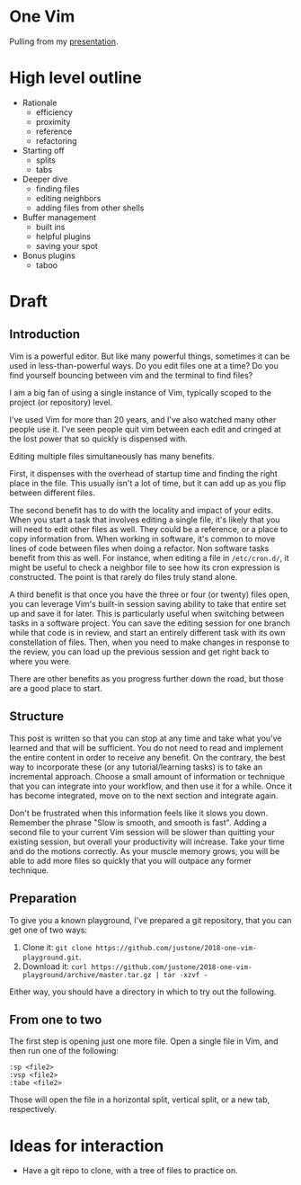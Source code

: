 # One Vim

Pulling from my [presentation](https://github.com/justone/one_vim_present).

# High level outline

* Rationale
  * efficiency
  * proximity
  * reference
  * refactoring
* Starting off
  * splits
  * tabs
* Deeper dive
  * finding files
  * editing neighbors
  * adding files from other shells
* Buffer management
  * built ins
  * helpful plugins
  * saving your spot
* Bonus plugins
  * taboo

# Draft

## Introduction

Vim is a powerful editor.  But like many powerful things, sometimes it can be used in less-than-powerful ways.  Do you edit files one at a time?  Do you find yourself bouncing between vim and the terminal to find files?

I am a big fan of using a single instance of Vim, typically scoped to the project (or repository) level.

I've used Vim for more than 20 years, and I've also watched many other people use it.  I've seen people quit vim between each edit and cringed at the lost power that so quickly is dispensed with.

Editing multiple files simultaneously has many benefits.

First, it dispenses with the overhead of startup time and finding the right place in the file.  This usually isn't a lot of time, but it can add up as you flip between different files.

The second benefit has to do with the locality and impact of your edits.  When you start a task that involves editing a single file, it's likely that you will need to edit other files as well.  They could be a reference, or a place to copy information from.  When working in software, it's common to move lines of code between files when doing a refactor. Non software tasks benefit from this as well.  For instance, when editing a file in `/etc/cron.d/`, it might be useful to check a neighbor file to see how its cron expression is constructed. The point is that rarely do files truly stand alone.

A third benefit is that once you have the three or four (or twenty) files open, you can leverage Vim's built-in session saving ability to take that entire set up and save it for later.  This is particularly useful when switching between tasks in a software project.  You can save the editing session for one branch while that code is in review, and start an entirely different task with its own constellation of files.  Then, when you need to make changes in response to the review, you can load up the previous session and get right back to where you were.

There are other benefits as you progress further down the road, but those are a good place to start.

## Structure

This post is written so that you can stop at any time and take what you've learned and that will be sufficient.  You do not need to read and implement the entire content in order to receive any benefit.  On the contrary, the best way to incorporate these (or any tutorial/learning tasks) is to take an incremental approach.  Choose a small amount of information or technique that you can integrate into your workflow, and then use it for a while.  Once it has become integrated, move on to the next section and integrate again.

Don't be frustrated when this information feels like it slows you down.  Remember the phrase "Slow is smooth, and smooth is fast".  Adding a second file to your current Vim session will be slower than quitting your existing session, but overall your productivity will increase.  Take your time and do the motions correctly.  As your muscle memory grows, you will be able to add more files so quickly that you will outpace any former technique.

## Preparation

To give you a known playground, I've prepared a git repository, that you can get one of two ways:

1. Clone it: `git clone https://github.com/justone/2018-one-vim-playground.git`.
2. Download it: `curl https://github.com/justone/2018-one-vim-playground/archive/master.tar.gz | tar -xzvf -`

Either way, you should have a directory in which to try out the following.

## From one to two

The first step is opening just one more file.  Open a single file in Vim, and then run one of the following:

```
:sp <file2>
:vsp <file2>
:tabe <file2>
```

Those will open the file in a horizontal split, vertical split, or a new tab, respectively.

# Ideas for interaction

* Have a git repo to clone, with a tree of files to practice on.
